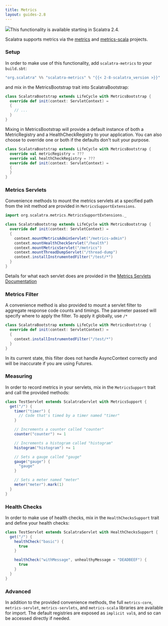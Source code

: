```yaml
---
title: Metrics
layout: guides-2.8
---
```


<div class="alert alert-info">
  <img src="/images/glyphicons/glyphicons_023_cogwheels.png">This functionality is available starting in Scalatra 2.4.
</div>

Scalatra supports metrics via the [metrics](http://metrics.dropwizard.io/) and
[metrics-scala](https://github.com/erikvanoosten/metrics-scala) projects.

### Setup

In order to make use of this functionality, add `scalatra-metrics` to your `build.sbt`:

```scala
"org.scalatra" %% "scalatra-metrics" % "{{< 2-8-scalatra_version >}}"
```

and mix in the MetricsBootstrap trait into ScalatraBootstrap:

```scala
class ScalatraBootstrap extends LifeCycle with MetricsBootstrap {
  override def init(context: ServletContext) =
  {
    // ...
  }
}
```

Mixing in MetricsBootstrap will provide a default instance of both a MetricRegistry and a HealthCheckRegistry to your application. You can also choose to override one or both if the defaults don't suit your purpose.

```scala
class ScalatraBootstrap extends LifeCycle with MetricsBootstrap {
  override val metricRegistry = ???
  override val healthCheckRegistry = ???
  override def init(context: ServletContext) =
  {
  }
}
```

### Metrics Servlets

 Convenience methods to mount the metrics servlets at a specified path from the init method are provided in ```MetricsSupportExtensions```.

```scala
import org.scalatra.metrics.MetricsSupportExtensions._

class ScalatraBootstrap extends LifeCycle with MetricsBootstrap {
  override def init(context: ServletContext) =
  {
    context.mountMetricsAdminServlet("/metrics-admin")
    context.mountHealthCheckServlet("/health")
    context.mountMetricsServlet("/metrics")
    context.mountThreadDumpServlet("/thread-dump")
    context.installInstrumentedFilter("/test/*")
  }
}
```

Details for what each servlet does are provided in the
[Metrics Servlets Documentation](https://dropwizard.github.io/metrics/3.1.0/manual/servlets/)

### Metrics Filter

A convenience method is also provided to mount a servlet filter to aggregate response code counts and timings. The parameter passed will specify where to apply the filter. To apply it globally, use ```/*```

```scala
class ScalatraBootstrap extends LifeCycle with MetricsBootstrap {
  override def init(context: ServletContext) =
  {
    context.installInstrumentedFilter("/test/*")
  }
}
```

<div class="alert alert-error">
  In its current state, this filter does not handle AsyncContext correctly and will be inaccurate if you are using Futures.
</div>

### Measuring

In order to record metrics in your servlets, mix in the ```MetricsSupport``` trait and call the provided methods:

```scala
class TestServlet extends ScalatraServlet with MetricsSupport {
  get("/") {
    timer("timer") {
      // Code that's timed by a timer named "timer"
    }

    // Increments a counter called "counter"
    counter("counter") += 1

    // Increments a histogram called "histogram"
    histogram("histogram") += 1

    // Sets a gauge called "gauge"
    gauge("gauge") {
      "gauge"
    }

    // Sets a meter named "meter"
    meter("meter").mark(1)
  }
}
```

### Health Checks

In order to make use of health checks, mix in the ```HealthChecksSupport``` trait and define your health
checks:

```scala
class TestServlet extends ScalatraServlet with HealthChecksSupport {
  get("/") {
    healthCheck("basic") {
      true
    }

    healthCheck("withMessage", unhealthyMessage = "DEADBEEF") {
      true
    }
  }
}
```

### Advanced

In addition to the provided convenience methods, the full `metrics-core`, `metrics-servlet`, `metrics-servlets`, and `metrics-scala` libraries are available for import. The default registries are exposed as `implicit val`s, and so can be accessed directly if needed.
